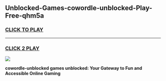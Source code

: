 
## Unblocked-Games-cowordle-unblocked-Play-Free-qhm5a
<h3>
<a href="https://premium76.site?title=cowordle-unblocked&ref=12A">CLICK TO PLAY</a></h3>
<hr>

<h3>
<a href="https://premium76.site?title=cowordle-unblocked&ref=12A">CLICK 2 PLAY</a>
  
</h3>

<a href="https://premium76.site?title=cowordle-unblocked&ref=12A"><img src="https://clearcache.store/games.png"></a>


**cowordle-unblocked games unblocked: Your Gateway to Fun and Accessible Online Gaming**
